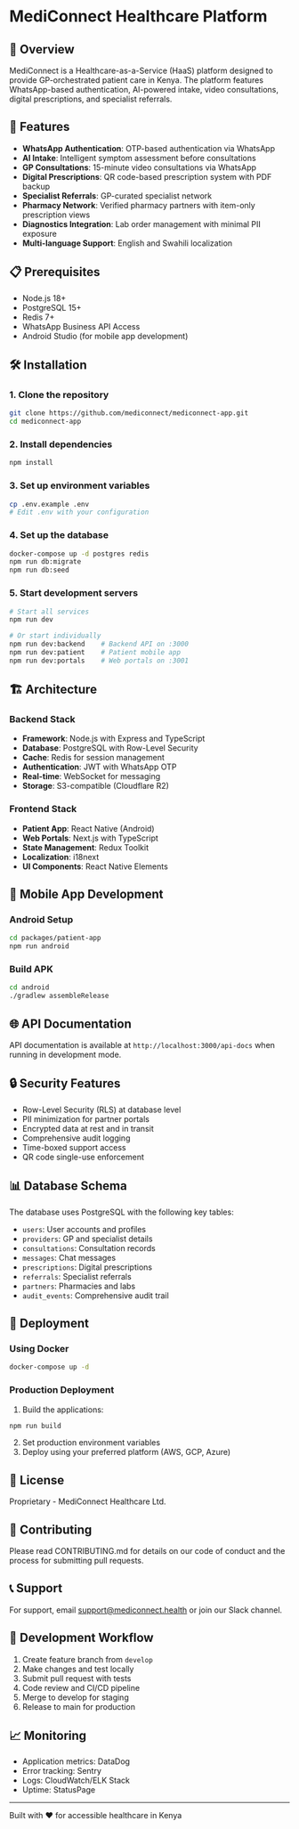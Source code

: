 # MediConnect Healthcare Platform

## 🏥 Overview
MediConnect is a Healthcare-as-a-Service (HaaS) platform designed to provide GP-orchestrated patient care in Kenya. The platform features WhatsApp-based authentication, AI-powered intake, video consultations, digital prescriptions, and specialist referrals.

## 🚀 Features
- **WhatsApp Authentication**: OTP-based authentication via WhatsApp
- **AI Intake**: Intelligent symptom assessment before consultations
- **GP Consultations**: 15-minute video consultations via WhatsApp
- **Digital Prescriptions**: QR code-based prescription system with PDF backup
- **Specialist Referrals**: GP-curated specialist network
- **Pharmacy Network**: Verified pharmacy partners with item-only prescription views
- **Diagnostics Integration**: Lab order management with minimal PII exposure
- **Multi-language Support**: English and Swahili localization

## 📋 Prerequisites
- Node.js 18+
- PostgreSQL 15+
- Redis 7+
- WhatsApp Business API Access
- Android Studio (for mobile app development)

## 🛠️ Installation

### 1. Clone the repository
```bash
git clone https://github.com/mediconnect/mediconnect-app.git
cd mediconnect-app
```

### 2. Install dependencies
```bash
npm install
```

### 3. Set up environment variables
```bash
cp .env.example .env
# Edit .env with your configuration
```

### 4. Set up the database
```bash
docker-compose up -d postgres redis
npm run db:migrate
npm run db:seed
```

### 5. Start development servers
```bash
# Start all services
npm run dev

# Or start individually
npm run dev:backend    # Backend API on :3000
npm run dev:patient    # Patient mobile app
npm run dev:portals    # Web portals on :3001
```

## 🏗️ Architecture

### Backend Stack
- **Framework**: Node.js with Express and TypeScript
- **Database**: PostgreSQL with Row-Level Security
- **Cache**: Redis for session management
- **Authentication**: JWT with WhatsApp OTP
- **Real-time**: WebSocket for messaging
- **Storage**: S3-compatible (Cloudflare R2)

### Frontend Stack
- **Patient App**: React Native (Android)
- **Web Portals**: Next.js with TypeScript
- **State Management**: Redux Toolkit
- **Localization**: i18next
- **UI Components**: React Native Elements

## 📱 Mobile App Development

### Android Setup
```bash
cd packages/patient-app
npm run android
```

### Build APK
```bash
cd android
./gradlew assembleRelease
```

## 🌐 API Documentation
API documentation is available at `http://localhost:3000/api-docs` when running in development mode.

## 🔒 Security Features
- Row-Level Security (RLS) at database level
- PII minimization for partner portals
- Encrypted data at rest and in transit
- Comprehensive audit logging
- Time-boxed support access
- QR code single-use enforcement

## 📊 Database Schema
The database uses PostgreSQL with the following key tables:
- `users`: User accounts and profiles
- `providers`: GP and specialist details
- `consultations`: Consultation records
- `messages`: Chat messages
- `prescriptions`: Digital prescriptions
- `referrals`: Specialist referrals
- `partners`: Pharmacies and labs
- `audit_events`: Comprehensive audit trail

## 🚀 Deployment

### Using Docker
```bash
docker-compose up -d
```

### Production Deployment
1. Build the applications:
```bash
npm run build
```

2. Set production environment variables
3. Deploy using your preferred platform (AWS, GCP, Azure)

## 📝 License
Proprietary - MediConnect Healthcare Ltd.

## 🤝 Contributing
Please read CONTRIBUTING.md for details on our code of conduct and the process for submitting pull requests.

## 📞 Support
For support, email support@mediconnect.health or join our Slack channel.

## 🔄 Development Workflow
1. Create feature branch from `develop`
2. Make changes and test locally
3. Submit pull request with tests
4. Code review and CI/CD pipeline
5. Merge to develop for staging
6. Release to main for production

## 📈 Monitoring
- Application metrics: DataDog
- Error tracking: Sentry
- Logs: CloudWatch/ELK Stack
- Uptime: StatusPage

---
Built with ❤️ for accessible healthcare in Kenya
